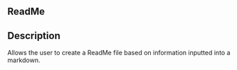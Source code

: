 ## ReadMe

## Description
Allows the user to create a ReadMe file based on information inputted into a markdown.
